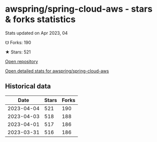 # awspring/spring-cloud-aws - stars & forks statistics

Stats updated on Apr 2023, 04

☋ Forks: 190

★ Stars: 521

[Open repository](https://github.com/awspring/spring-cloud-aws)

[Open detailed stats for awspring/spring-cloud-aws](https://reviewgithub.com/rep/awspring/spring-cloud-aws)

## Historical data
| Date | Stars | Forks |
|------|-------|-------|
| 2023-04-04 | 521 | 190 | 
| 2023-04-03 | 518 | 188 | 
| 2023-04-01 | 517 | 186 | 
| 2023-03-31 | 516 | 186 | 


